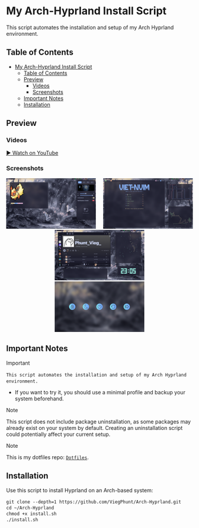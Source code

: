 # My Arch-Hyprland Install Script
This script automates the installation and setup of my Arch Hyprland environment.

## Table of Contents
- [My Arch-Hyprland Install Script](#my-arch-hyprland-install-script)
  - [Table of Contents](#table-of-contents)
  - [Preview](#preview)
    - [Videos](#videos)
    - [Screenshots](#screenshots)
  - [Important Notes](#important-notes)
  - [Installation](#installation)

## Preview
### Videos
[▶️ Watch on YouTube](https://www.youtube.com/watch?v=R4udSxtli8g)
### Screenshots
<p align="center">
    <img src="./assets/screenshots/screenshot-1.png" alt="EAX" width="48%"/>
    <img width="12"/>
    <img src="./assets/screenshots/screenshot-2.png" alt="EBX" width="48%"/>
    <img width="12"/>
    <img src="./assets/screenshots/screenshot-3.png" alt="ECX" width="48%"/>
    <img width="12"/>
    <img src="./assets/screenshots/screenshot-4.png" alt="EDX" width="48%"/>
</p>

## Important Notes
> [!IMPORTANT]
> `This script automates the installation and setup of my Arch Hyprland environment.`
> - If you want to try it, you should use a minimal profile and backup your system beforehand.

> [!NOTE]
> This script does not include package uninstallation, as some packages may already exist on your system by default. Creating an uninstallation script could potentially affect your current setup.

> [!NOTE]
> This is my dotfiles repo: [`Dotfiles`](https://github.com/ViegPhunt/Dotfiles).

## Installation
Use this script to install Hyprland on an Arch-based system:
```
git clone --depth=1 https://github.com/ViegPhunt/Arch-Hyprland.git
cd ~/Arch-Hyprland
chmod +x install.sh
./install.sh
```